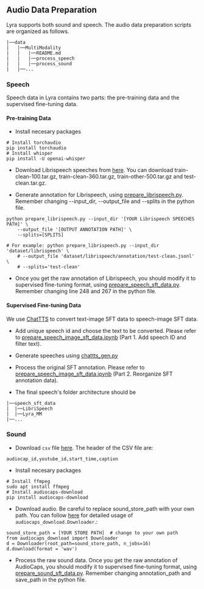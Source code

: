 ## Audio Data Preparation
Lyra supports both sound and speech. The audio data preparation scripts are organized as follows.

```
|──data
|   |──MultiModality
|   |   |──README.md
|   |   |──process_speech
|   |   |──process_sound
|   |──... 
```

### Speech

Speech data in Lyra contains two parts: the pre-training data and the supervised fine-tuning data. 

#### Pre-training Data
- Install necesary packages
```angular2html
# Install torchaudio
pip install torchaudio
# Install whisper
pip install -U openai-whisper
```

- Download Librispeech speeches from [here](https://www.openslr.org/12). You can download train-clean-100.tar.gz, train-clean-360.tar.gz, train-other-500.tar.gz and test-clean.tar.gz.

- Generate annotation for Librispeech, using [prepare_librispeech.py](process_speech/prepare_librispeech.py). Remember changing --input_dir, --output_file and --splits in the python file.
```angular2html
python prepare_librispeech.py --input_dir '[YOUR Librispeech SPEECHES PATH]' \
    --output_file '[OUTPUT ANNOTATION PATH]' \
    --splits=[SPLITS]

# For example: python prepare_librispeech.py --input_dir 'dataset/librispeech' \
    # --output_file 'dataset/librispeech/annotation/test-clean.jsonl' \
    # --splits='test-clean'
```

- Once you get the raw annotation of Librispeech, you should modify it to supervised fine-tuning format, using [prepare_speech_sft_data.py](process_speech/prepare_speech_sft_data.py). Remember changing line 248 and 267 in the python file.

#### Supervised Fine-tuning Data

We use [ChatTTS](https://github.com/2noise/ChatTTS) to convert text-image SFT data to speech-image SFT data.

- Add unique speech id and choose the text to be converted. Please refer to [prepare_speech_image_sft_data.ipynb](process_speech/prepare_speech_image_sft_data.ipynb) (Part 1. Add speech ID and filter text).

- Generate speeches using [chattts_gen.py](process_speech/chattts_gen.py)


- Process the original SFT annotation. Please refer to [prepare_speech_image_sft_data.ipynb](process_speech/prepare_speech_image_sft_data.ipynb) (Part 2. Reorganize SFT annotation data).


- The final speech's folder architecture should be 
```
|──speech_sft_data
|  |──LibriSpeech
|  |──Lyra_MM
|──... 
```

### Sound 
- Download `csv` file [here](https://github.com/cdjkim/audiocaps/tree/master/dataset). The header of the CSV file are:
```angular2html
audiocap_id,youtube_id,start_time,caption
```

- Install necesary packages
```angular2html
# Install ffmpeg
sudo apt install ffmpeg
# Install audiocaps-download
pip install audiocaps-download
```

- Download audio. Be careful to replace sound_store_path with your own path.
You can follow [here](https://pypi.org/project/audiocaps-download/) for detailed usage of `audiocaps_download.Downloader`.:
```angular2html
sound_store_path = [YOUR STORE PATH]  # change to your own path
from audiocaps_download import Downloader
d = Downloader(root_path=sound_store_path, n_jobs=16)
d.download(format = 'wav')
```


- Process the raw sound data.
Once you get the raw annotation of AudioCaps, you should modify it to supervised fine-tuning format, using [prepare_sound_sft_data.py](process_sound/prepare_sound_sft_data.py). Remember changing annotation_path and save_path in the python file.



